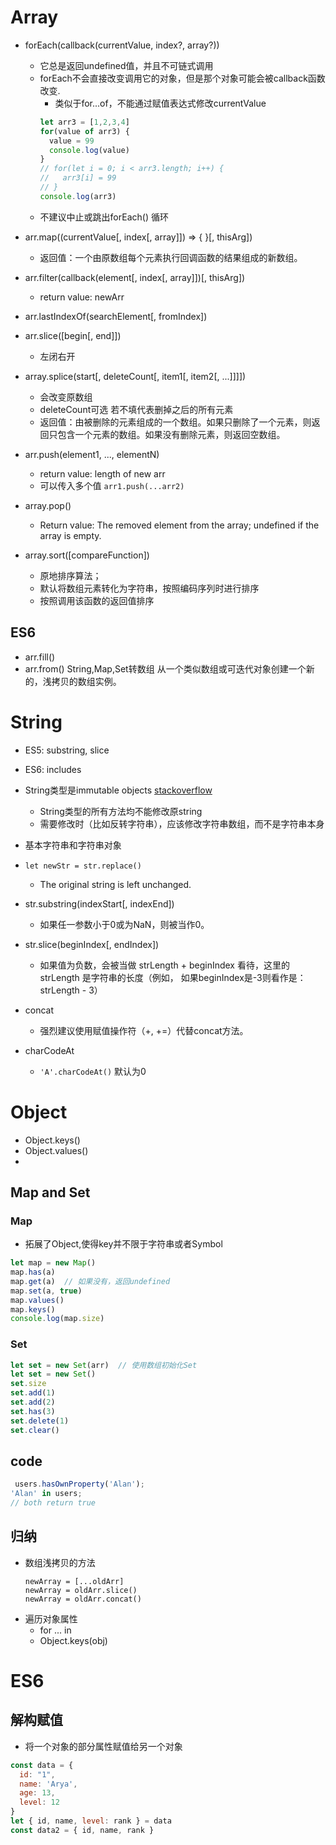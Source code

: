 # Array
+ forEach(callback(currentValue, index?, array?))
  + 它总是返回undefined值，并且不可链式调用
  + forEach不会直接改变调用它的对象，但是那个对象可能会被callback函数改变.
    + 类似于for...of，不能通过赋值表达式修改currentValue
    ```js
    let arr3 = [1,2,3,4]
    for(value of arr3) {
      value = 99
      console.log(value)
    }
    // for(let i = 0; i < arr3.length; i++) {
    //   arr3[i] = 99
    // }
    console.log(arr3)
    ```
  + 不建议中止或跳出forEach() 循环

+ arr.map((currentValue[, index[, array]]) => { }[, thisArg])
  + 返回值：一个由原数组每个元素执行回调函数的结果组成的新数组。

+ arr.filter(callback(element[, index[, array]])[, thisArg])
  + return value: newArr

+ arr.lastIndexOf(searchElement[, fromIndex])

+ arr.slice([begin[, end]])
  + 左闭右开

+ array.splice(start[, deleteCount[, item1[, item2[, ...]]]])
  + 会改变原数组
  + deleteCount可选 若不填代表删掉之后的所有元素
  + 返回值：由被删除的元素组成的一个数组。如果只删除了一个元素，则返回只包含一个元素的数组。如果没有删除元素，则返回空数组。

+ arr.push(element1, ..., elementN)
  + return value: length of new arr
  + 可以传入多个值 `arr1.push(...arr2)`

+ array.pop()
  + Return value: The removed element from the array; undefined if the array is empty.

+ array.sort([compareFunction])
  + 原地排序算法；
  + 默认将数组元素转化为字符串，按照编码序列时进行排序 
  + 按照调用该函数的返回值排序

## ES6
+ arr.fill()
+ arr.from()  String,Map,Set转数组  从一个类似数组或可迭代对象创建一个新的，浅拷贝的数组实例。 



# String
+ ES5: substring, slice
+ ES6: includes
+ String类型是immutable objects [stackoverflow](https://stackoverflow.com/questions/51185/are-javascript-strings-immutable-do-i-need-a-string-builder-in-javascript)
  + String类型的所有方法均不能修改原string
  + 需要修改时（比如反转字符串），应该修改字符串数组，而不是字符串本身
+ 基本字符串和字符串对象

+ `let newStr = str.replace()`
  + The original string is left unchanged.
+ str.substring(indexStart[, indexEnd])
  + 如果任一参数小于0或为NaN，则被当作0。
+ str.slice(beginIndex[, endIndex])
  + 如果值为负数，会被当做 strLength + beginIndex 看待，这里的strLength 是字符串的长度（例如， 如果beginIndex是-3则看作是：strLength - 3）

+ concat
  + 强烈建议使用赋值操作符（+, +=）代替concat方法。
+ charCodeAt
  + `'A'.charCodeAt()` 默认为0

# Object
+ Object.keys()
+ Object.values()
+ 



## Map and Set
### Map
+ 拓展了Object,使得key并不限于字符串或者Symbol
```js
let map = new Map()
map.has(a)
map.get(a)  // 如果没有，返回undefined
map.set(a, true)
map.values()
map.keys()
console.log(map.size)
```
### Set
```js
let set = new Set(arr)  // 使用数组初始化Set
let set = new Set()
set.size
set.add(1)
set.add(2)
set.has(3)
set.delete(1)
set.clear()
```


## code
```js
 users.hasOwnProperty('Alan');
'Alan' in users;
// both return true

```
## 归纳
+ 数组浅拷贝的方法
  ```
  newArray = [...oldArr]
  newArray = oldArr.slice()
  newArray = oldArr.concat()
  ```
+ 遍历对象属性
  + for ... in
  + Object.keys(obj)


# ES6
## 解构赋值
+ 将一个对象的部分属性赋值给另一个对象
```js
const data = {
  id: "1",
  name: 'Arya',
  age: 13,
  level: 12
}
let { id, name, level: rank } = data
const data2 = { id, name, rank }
```

